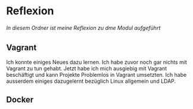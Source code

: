# Reflexion

###### In diesem Ordner ist meine Reflexion zu dme Modul aufgeführt

## Vagrant

Ich konnte einiges Neues dazu lernen. Ich habe zuvor noch gar nichts mit Vagrant zu tun gehabt. Jetzt habe ich mich ausgiebig mit Vagrant beschäftigt und kann Projekte Problemlos in Vagrant umsetzten. Ich habe ausserdem einiges dazugelernt bezüglich Linux allgemein und LDAP.

## Docker